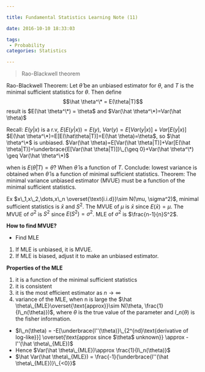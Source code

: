 ```yaml
---

title: Fundamental Statistics Learning Note (11)

date: 2016-10-10 18:33:03

tags:
 - Probability
categories: Statistics

---
```

> Rao-Blackwell theorem



Rao-Blackwell Theorem:  <!---more--->Let $\hat \theta$  be an unbiased estimator for $\theta$, and $T$ is the minimal sufficient statistics for $\theta$.
Then define $$\hat \theta^\* = E(\theta|T)$$
result is $E(\hat \theta^\*) = \theta$ and $Var(\hat \theta^\*)=Var(\hat \theta)$

Recall: 
$E(y|x)$ is a r.v, $E(E(y|x))=E(y)$, $Var(y)=E[Var(y|x)]+Var[E(y|x)]$
$E(\hat \theta^\*)=E[E(\hat\theta|T)]=E(\hat \theta)=\theta$, so $\hat \theta^\*$ is unbiased.
$Var(\hat \theta)=E[Var(\hat \theta|T)]+Var[E(\hat \theta|T)]=\underbrace{E[Var(\hat \theta|T)]}\_{\geq 0}+Var(\hat \theta^\*) \geq Var(\hat \theta^\*)$

when is $E(\hat \theta|T)=\hat \theta$? When $\hat \theta$ is a function of $T$.
Conclude: lowest variance is obtained when $\hat \theta$ is a function of minimal sufficient statistics.
Theorem: The minimal variance unbiased estimator (MVUE) must be a function of the minimal sufficient statistics.

Ex $x\_1,x\_2,\dots,x\_n \overset{\text{i.i.d}}\sim N(\mu, \sigma^2)$, minimal sufficient statistics is $\bar x$ and $S^2$.
The MVUE of $\mu$ is $\bar x$ since $E(\bar x) = \mu$.
The MVUE of $\sigma^2$ is $S^2$ since $E(S^2) = \sigma^2$.
MLE of $\sigma^2$ is $\frac{n-1}{n}S^2$.

**How to find MVUE?**
- Find MLE
 1. If MLE is unbiased, it is MVUE.
 2. If MLE is biased, adjust it to make an unbiased estimator.
    
**Properties of the MLE**
 1. it is a function of the minimal sufficient statistics
 2. it is consistent
 3. it is the most efficient estimator as $n \to \infty$
 4. variance of the MLE, when n is large the $\hat \theta\_{MLE}\overset{\text{approx}}\sim N(\theta, \frac{1}{I\_n(\theta)})$, where $\theta$ is the true value of the parameter and $I\_n(\theta)$ is the fisher information.
   - $I\_n(\theta) = -E[\underbrace{l''(\theta)}\_{2^{nd}\text{derivative of log-like}}] \overset{\text{approx since $\theta$ unknown}} \approx -l''(\hat \theta\_{MLE})$ 
   - Hence $Var(\hat \theta\_{MLE})\approx \frac{1}{I\_n(\theta)}$
   - $\hat Var(\hat \theta\_{MLE}) = \frac{-1}{\underbrace{l''(\hat \theta\_{MLE})}\_{<0}}$